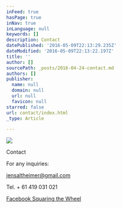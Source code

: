 ```yaml
---
inFeed: true
hasPage: true
inNav: true
inLanguage: null
keywords: []
description: Contact
datePublished: '2016-05-09T22:13:29.235Z'
dateModified: '2016-05-09T22:13:22.197Z'
title: ''
author: []
sourcePath: _posts/2016-04-24-contact.md
authors: []
publisher:
  name: null
  domain: null
  url: null
  favicon: null
starred: false
url: contact/index.html
_type: Article

---
```

![](https://the-grid-user-content.s3-us-west-2.amazonaws.com/d3eddaec-ff1a-41b8-b2cf-0de6ecd962d5.jpg)

Contact

For any inquiries:

[jensaltheimer@gmail.com][0]

Tel. + 61 419 031 021

[Facebook Squaring the Wheel][1]

[0]: jensaltheimer@gmail.com
[1]: https://www.facebook.com/Squaring-the-Wheel-357865674307586/